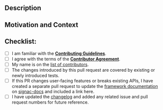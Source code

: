<!-- Provide a general summary of your changes in the Title above -->

## Description
<!-- Describe your changes in detail. -->
<!-- Please indicate if the changes may break existing functionality. -->

## Motivation and Context
<!-- Why is this change required? What problem does it solve? -->
<!-- If it fixes an open issue, please link to the issue here. -->


## Checklist:
<!-- This checklist must be complete before merging the pull request. -->
<!-- If you are unsure about any of these items, do not hesitate to ask! -->
- [ ] I am familiar with the [**Contributing Guidelines**](https://github.com/glotzerlab/signac/blob/master/CONTRIBUTING.md).
- [ ] I agree with the terms of the [**Contributor Agreement**](https://github.com/glotzerlab/signac/blob/master/ContributorAgreement.md).
- [ ] My name is on the [list of contributors](https://github.com/glotzerlab/signac/blob/master/contributors.yaml).
- [ ] The changes introduced by this pull request are covered by existing or newly introduced tests.
- [ ] If this PR changes user-facing features or breaks existing APIs, I have created a separate pull request to update the [framework documentation](https://docs.signac.io/) on [signac-docs](https://github.com/glotzerlab/signac-docs) and included a link here.
- [ ] I have updated the [changelog](https://github.com/glotzerlab/signac/blob/master/changelog.txt) and added any related issue and pull request numbers for future reference.
